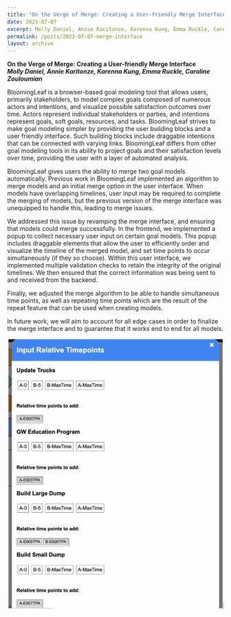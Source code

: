 ```yaml
---
title: "On the Verge of Merge: Creating a User-friendly Merge Interface"
date: 2023-07-07
excerpt: Molly Daniel, Annie Karitonze, Karenna Kung, Emma Ruckle, Caroline Zouloumian
permalink: /posts/2023-07-07-merge-interface
layout: archive
---
```


**On the Verge of Merge: Creating a User-friendly Merge Interface**  
**_Molly Daniel, Annie Karitonze, Karenna Kung, Emma Ruckle, Caroline Zouloumian_**

BloomingLeaf is a browser-based goal modeling tool that allows users, primarily stakeholders, to model complex goals composed of numerous actors and intentions, and visualize possible satisfaction outcomes over time. Actors represent individual stakeholders or parties, and intentions represent goals, soft goals, resources, and tasks.  BloomingLeaf strives to make goal modeling simpler by providing the user building blocks and a user friendly interface. Such building blocks include draggable intentions that can be connected with varying links. BloomingLeaf differs from other goal modeling tools in its ability to project goals and their satisfaction levels over time, providing the user with a layer of automated analysis. 

BloomingLeaf gives users the ability to merge two goal models automatically. Previous work in BloomingLeaf implemented an algorithm to merge models and an initial merge option in the user interface. When models have overlapping timelines, user input may be required to complete the merging of models, but the previous version of the merge interface was unequipped to handle this, leading to merge issues. 

We addressed this issue by revamping the merge interface, and ensuring that models could merge successfully. In the frontend, we implemented a popup to collect necessary user input on certain goal models. This popup includes draggable elements that allow the user to efficiently order and visualize the timeline of the merged model, and set time points to occur simultaneously (if they so choose). Within this user interface, we implemented multiple validation checks to retain the integrity of the original timelines. We then ensured that the correct information was being sent to and received from the backend. 

Finally, we adjusted the merge algorithm to be able to handle simultaneous time points, as well as repeating time points which are the result of the repeat feature that can be used when creating models. 

In future work, we will aim to account for all edge cases in order to finalize the merge interface and to guarantee that it works end to end for all models. 


<img src="/images/merge-timepoints-view.png"
     alt="Screenshot of the time points view for the Merge interface."
     />

